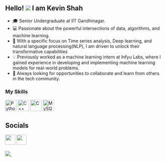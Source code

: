 ## Hello! ![](https://user-images.githubusercontent.com/18350557/176309783-0785949b-9127-417c-8b55-ab5a4333674e.gif) I am Kevin Shah <br>

* 🎓 Senior Undergraduate at IIT Gandhinagar.
* 💻 Passionate about the powerful intersections of data, algorithms, and machine learning.
* 🚀 With a specific focus on Time series analysis, Deep learning, and natural language processing(NLP), I am driven to unlock their transformative capabilities
* 💡 Previously worked as a machine learning intern at Infyu Labs, where I gained experience in developing and implementing machine learning models for real-world problems.
* 🤝 Always looking for opportunities to collaborate and learn from others in the tech community.

### My Skills

<p align='left'>
<a href="https://www.python.org/" target="_blank" rel="noreferrer"><img src="https://raw.githubusercontent.com/danielcranney/readme-generator/main/public/icons/skills/python-colored.svg" width="36" height="36" alt="Python" /></a>
<a href="https://docs.microsoft.com/en-us/cpp/?view=msvc-170" target="_blank" rel="noreferrer"><img src="https://raw.githubusercontent.com/danielcranney/readme-generator/main/public/icons/skills/cplusplus-colored.svg" width="36" height="36" alt="C++" /></a>
<a href="https://docs.microsoft.com/en-us/cpp/?view=msvc-170" target="_blank" rel="noreferrer"><img src="https://raw.githubusercontent.com/danielcranney/readme-generator/main/public/icons/skills/c-colored.svg" width="36" height="36" alt="C" /></a>
<a href="https://www.mysql.com/" target="_blank" rel="noreferrer"><img src="https://raw.githubusercontent.com/danielcranney/readme-generator/main/public/icons/skills/mysql-colored.svg" width="36" height="36" alt="MySQL" /></a> 
</p>

## Socials <br>
<p align="left"> 
<a href="https://github.com/kevinAshah" target="_blank" rel="noreferrer"><img src="https://raw.githubusercontent.com/danielcranney/readme-generator/main/public/icons/socials/github.svg" width="32" height="32" /></a> 
<a href="https://www.linkedin.com/in/-kevinshah/" target="_blank" rel="noreferrer"><img src="https://raw.githubusercontent.com/danielcranney/readme-generator/main/public/icons/socials/linkedin.svg" width="32" height="32" /></a>
<br> <br>
<a href="">
  <img src="https://github-readme-stats.vercel.app/api/top-langs/?username=kevinAshah" />
</a>&nbsp;&nbsp;
